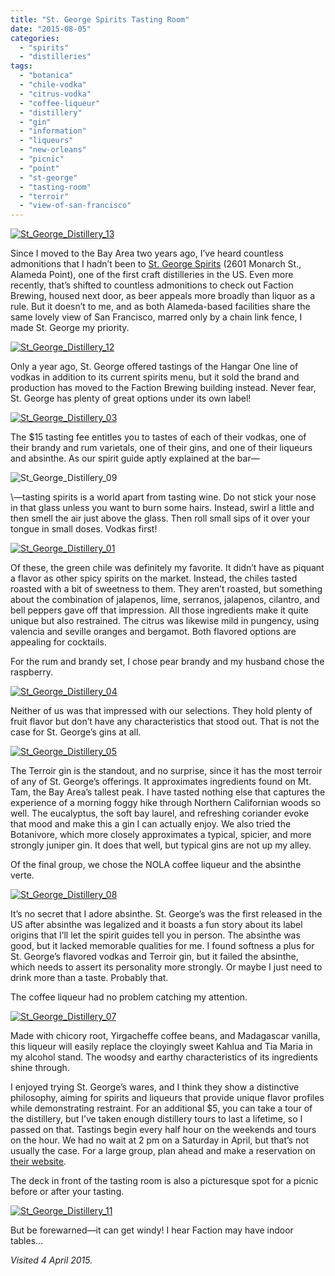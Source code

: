 ```yaml
---
title: "St. George Spirits Tasting Room"
date: "2015-08-05"
categories: 
  - "spirits"
  - "distilleries"
tags: 
  - "botanica"
  - "chile-vodka"
  - "citrus-vodka"
  - "coffee-liqueur"
  - "distillery"
  - "gin"
  - "information"
  - "liqueurs"
  - "new-orleans"
  - "picnic"
  - "point"
  - "st-george"
  - "tasting-room"
  - "terroir"
  - "view-of-san-francisco"
---
```


[![St_George_Distillery_13](http://s3.amazonaws.com/thegourmez-wpmedia/2015/06/St_George_Distillery_13-500x333.jpg)](http://s3.amazonaws.com/thegourmez-wpmedia/2015/06/St_George_Distillery_13.jpg)

Since I moved to the Bay Area two years ago, I’ve heard countless admonitions that I hadn’t been to [St. George Spirits](http://www.stgeorgespirits.com/) (2601 Monarch St., Alameda Point), one of the first craft distilleries in the US. Even more recently, that’s shifted to countless admonitions to check out Faction Brewing, housed next door, as beer appeals more broadly than liquor as a rule. But it doesn’t to me, and as both Alameda-based facilities share the same lovely view of San Francisco, marred only by a chain link fence, I made St. George my priority.

[![St_George_Distillery_12](http://s3.amazonaws.com/thegourmez-wpmedia/2015/06/St_George_Distillery_12-500x333.jpg)](http://s3.amazonaws.com/thegourmez-wpmedia/2015/06/St_George_Distillery_12.jpg)

Only a year ago, St. George offered tastings of the Hangar One line of vodkas in addition to its current spirits menu, but it sold the brand and production has moved to the Faction Brewing building instead. Never fear, St. George has plenty of great options under its own label!

[![St_George_Distillery_03](http://s3.amazonaws.com/thegourmez-wpmedia/2015/06/St_George_Distillery_03-333x500.jpg)](http://s3.amazonaws.com/thegourmez-wpmedia/2015/06/St_George_Distillery_03.jpg)

The $15 tasting fee entitles you to tastes of each of their vodkas, one of their brandy and rum varietals, one of their gins, and one of their liqueurs and absinthe. As our spirit guide aptly explained at the bar—

![St_George_Distillery_09](http://s3.amazonaws.com/thegourmez-wpmedia/2015/06/St_George_Distillery_09-500x333.jpg)

\—tasting spirits is a world apart from tasting wine. Do not stick your nose in that glass unless you want to burn some hairs. Instead, swirl a little and then smell the air just above the glass. Then roll small sips of it over your tongue in small doses. Vodkas first!

[![St_George_Distillery_01](http://s3.amazonaws.com/thegourmez-wpmedia/2015/06/St_George_Distillery_01-500x333.jpg)](http://s3.amazonaws.com/thegourmez-wpmedia/2015/06/St_George_Distillery_01.jpg)

Of these, the green chile was definitely my favorite. It didn’t have as piquant a flavor as other spicy spirits on the market. Instead, the chiles tasted roasted with a bit of sweetness to them. They aren’t roasted, but something about the combination of jalapenos, lime, serranos, jalapenos, cilantro, and bell peppers gave off that impression. All those ingredients make it quite unique but also restrained. The citrus was likewise mild in pungency, using valencia and seville oranges and bergamot. Both flavored options are appealing for cocktails.

For the rum and brandy set, I chose pear brandy and my husband chose the raspberry.

[![St_George_Distillery_04](http://s3.amazonaws.com/thegourmez-wpmedia/2015/06/St_George_Distillery_04-500x333.jpg)](http://s3.amazonaws.com/thegourmez-wpmedia/2015/06/St_George_Distillery_04.jpg)

Neither of us was that impressed with our selections. They hold plenty of fruit flavor but don’t have any characteristics that stood out. That is not the case for St. George’s gins at all.

[![St_George_Distillery_05](http://s3.amazonaws.com/thegourmez-wpmedia/2015/06/St_George_Distillery_05-500x333.jpg)](http://s3.amazonaws.com/thegourmez-wpmedia/2015/06/St_George_Distillery_05.jpg)

The Terroir gin is the standout, and no surprise, since it has the most terroir of any of St. George’s offerings. It approximates ingredients found on Mt. Tam, the Bay Area’s tallest peak. I have tasted nothing else that captures the experience of a morning foggy hike through Northern Californian woods so well. The eucalyptus, the soft bay laurel, and refreshing coriander evoke that mood and make this a gin I can actually enjoy. We also tried the Botanivore, which more closely approximates a typical, spicier, and more strongly juniper gin. It does that well, but typical gins are not up my alley.

Of the final group, we chose the NOLA coffee liqueur and the absinthe verte.

[![St_George_Distillery_08](http://s3.amazonaws.com/thegourmez-wpmedia/2015/06/St_George_Distillery_08-500x333.jpg)](http://s3.amazonaws.com/thegourmez-wpmedia/2015/06/St_George_Distillery_08.jpg)

It’s no secret that I adore absinthe. St. George’s was the first released in the US after absinthe was legalized and it boasts a fun story about its label origins that I’ll let the spirit guides tell you in person. The absinthe was good, but it lacked memorable qualities for me. I found softness a plus for St. George’s flavored vodkas and Terroir gin, but it failed the absinthe, which needs to assert its personality more strongly. Or maybe I just need to drink more than a taste. Probably that.

The coffee liqueur had no problem catching my attention.

[![St_George_Distillery_07](http://s3.amazonaws.com/thegourmez-wpmedia/2015/06/St_George_Distillery_07-333x500.jpg)](http://s3.amazonaws.com/thegourmez-wpmedia/2015/06/St_George_Distillery_07.jpg)

Made with chicory root, Yirgacheffe coffee beans, and Madagascar vanilla, this liqueur will easily replace the cloyingly sweet Kahlua and Tia Maria in my alcohol stand. The woodsy and earthy characteristics of its ingredients shine through.

I enjoyed trying St. George’s wares, and I think they show a distinctive philosophy, aiming for spirits and liqueurs that provide unique flavor profiles while demonstrating restraint. For an additional $5, you can take a tour of the distillery, but I’ve taken enough distillery tours to last a lifetime, so I passed on that. Tastings begin every half hour on the weekends and tours on the hour. We had no wait at 2 pm on a Saturday in April, but that’s not usually the case. For a large group, plan ahead and make a reservation on [their website](http://www.stgeorgespirits.com/reservations/).

The deck in front of the tasting room is also a picturesque spot for a picnic before or after your tasting.

[![St_George_Distillery_11](http://s3.amazonaws.com/thegourmez-wpmedia/2015/06/St_George_Distillery_11-500x333.jpg)](http://s3.amazonaws.com/thegourmez-wpmedia/2015/06/St_George_Distillery_11.jpg)

But be forewarned—it can get windy! I hear Faction may have indoor tables…

_Visited 4 April 2015._
